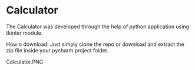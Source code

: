 # Calculator

The Calculator was developed through the help of python application using tkinter module.

How o download: Just simply clone the repo or download and extract the zip file inside your pycharm project folder.


Calculator.PNG
